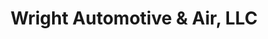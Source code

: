 ---
title: "Wright Automotive & Air, LLC"
url: /tempe/wright-automotive-and-air-llc/
shop: car repair
---